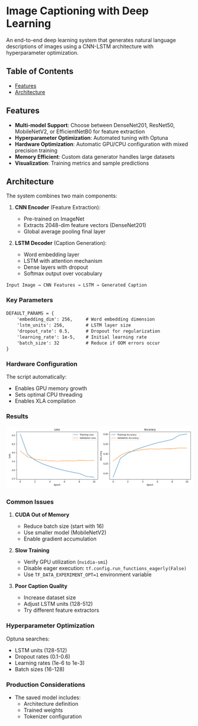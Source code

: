# Image Captioning with Deep Learning
An end-to-end deep learning system that generates natural language descriptions of images using a CNN-LSTM architecture with hyperparameter optimization.

## Table of Contents
- [Features](#features)
- [Architecture](#architecture)

## Features

- **Multi-model Support**: Choose between DenseNet201, ResNet50, MobileNetV2, or EfficientNetB0 for feature extraction
- **Hyperparameter Optimization**: Automated tuning with Optuna
- **Hardware Optimization**: Automatic GPU/CPU configuration with mixed precision training
- **Memory Efficient**: Custom data generator handles large datasets
- **Visualization**: Training metrics and sample predictions

## Architecture

The system combines two main components:

1. **CNN Encoder** (Feature Extraction):
   - Pre-trained on ImageNet
   - Extracts 2048-dim feature vectors (DenseNet201)
   - Global average pooling final layer

2. **LSTM Decoder** (Caption Generation):
   - Word embedding layer
   - LSTM with attention mechanism
   - Dense layers with dropout
   - Softmax output over vocabulary

```
Input Image → CNN Features → LSTM → Generated Caption
```

### Key Parameters
```
DEFAULT_PARAMS = {
    'embedding_dim': 256,     # Word embedding dimension
    'lstm_units': 256,        # LSTM layer size
    'dropout_rate': 0.5,      # Dropout for regularization
    'learning_rate': 1e-5,    # Initial learning rate
    'batch_size': 32          # Reduce if OOM errors occur
}
```

### Hardware Configuration
The script automatically:
- Enables GPU memory growth
- Sets optimal CPU threading
- Enables XLA compilation

### Results
![Training Curves](output_results/training_history.png)

### Common Issues

1. **CUDA Out of Memory**
   - Reduce batch size (start with 16)
   - Use smaller model (MobileNetV2)
   - Enable gradient accumulation

2. **Slow Training**
   - Verify GPU utilization (`nvidia-smi`)
   - Disable eager execution: `tf.config.run_functions_eagerly(False)`
   - Use `TF_DATA_EXPERIMENT_OPT=1` environment variable

3. **Poor Caption Quality**
   - Increase dataset size
   - Adjust LSTM units (128-512)
   - Try different feature extractors

### Hyperparameter Optimization
Optuna searches:
- LSTM units (128-512)
- Dropout rates (0.1-0.6)
- Learning rates (1e-6 to 1e-3)
- Batch sizes (16-128)

### Production Considerations
- The saved model includes:
  - Architecture definition
  - Trained weights
  - Tokenizer configuration